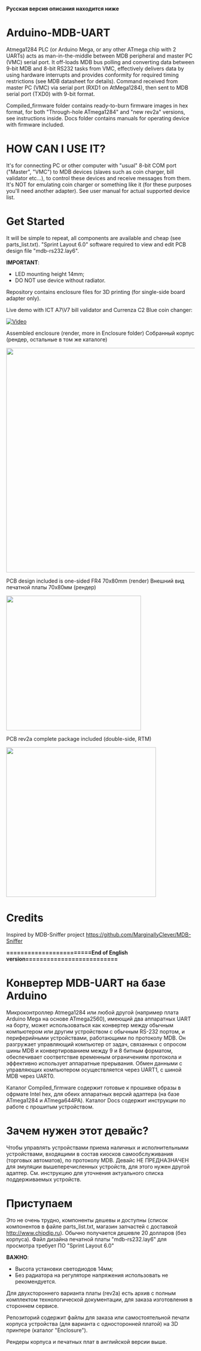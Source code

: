 ﻿**Русская версия описания находится ниже**

# Arduino-MDB-UART
Atmega1284 PLC (or Arduino Mega, or any other ATmega chip with 2 UARTs) acts as man-in-the-middle between MDB peripheral and master PC (VMC) serial port. It off-loads MDB bus polling and converting data between 9-bit MDB and 8-bit RS232 tasks from VMC, effectively delivers data by using hardware interrupts and provides conformity for required timing restrictions (see MDB datasheet for details).
Command received from master PC (VMC) via serial port (RXD1 on AtMega1284), then sent to MDB serial port (TXD0) with 9-bit format.

Compiled_firmware folder contains ready-to-burn firmware images in hex format, for both "Through-hole ATmega1284" and "new rev2a" versions, see instructions inside.
Docs folder contains manuals for operating device with firmware included.

# HOW CAN I USE IT?
It's for connecting PC or other computer with "usual" 8-bit COM port ("Master", "VMC") to MDB devices (slaves such as coin charger, bill validator etc...), to control these devices and receive messages from them. It's NOT for emulating coin charger or something like it (for these purposes you'll need another adapter).
See user manual for actual supported device list.

# Get Started
It will be simple to repeat, all components are available and cheap (see parts_list.txt). "Sprint Layout 6.0" software required to view and edit PCB design file "mdb-rs232.lay6".

**IMPORTANT**:
- LED mounting height 14mm;
- DO NOT use device without radiator.

Repository contains enclosure files for 3D printing (for single-side board adapter only).

Live demo with ICT A7\V7 bill validator and Currenza C2 Blue coin changer:

[![Video](http://img.youtube.com/vi/Z58a7f0YK28/0.jpg)](http://www.youtube.com/watch?v=Z58a7f0YK28)

Assembled enclosure (render, more in Enclosure folder)
Собранный корпус (рендер, остальные в том же каталоге)

<img src="https://github.com/perdidor/Arduino-MDB-UART/blob/master/Enclosure/assembly.JPG" width="600">

PCB design included is one-sided FR4 70x80mm (render)
Внешний вид печатной платы 70х80мм (рендер)

<img src="https://github.com/perdidor/Arduino-MDB-UART/blob/master/PCB/PCB_oneside_updated.jpg" width="360">


PCB rev2a complete package included (double-side, RTM)

<img src="https://github.com/perdidor/Arduino-MDB-UART/blob/master/PCB/PCB_rev2a.JPG" width="400">

# Credits
Inspired by MDB-Sniffer project https://github.com/MarginallyClever/MDB-Sniffer


**========================End of English version==========================**

# Конвертер MDB-UART на базе Arduino
Микроконтроллер Atmega1284 или любой другой (например плата Arduino Mega на основе ATmega2560), имеющий два аппаратных UART на борту, может использоваться как конвертер между обычным компьютером или другим устройством с обычным RS-232 портом, и периферийными устройствами, работающими по протоколу MDB. Он разгружает управляющий компьютер от задач, связанных с опросом шины MDB и конвертированием между 9 и 8 битным форматом, обеспечивает соответствие временным ограничениям протокола и эффективно использует аппаратные прерывания.
Обмен данными с управляющих компьютером осуществляется через UART1, с шиной MDB через UART0.

Каталог Compiled_firmware содержит готовые к прошивке образы в офрмате Intel hex, для обеих аппаратных версий адаптера (на базе ATmega1284 и ATmega644PA).
Каталог Docs содержит инструкции по работе с прошитым устройством.

# Зачем нужен этот девайс?
Чтобы управлять устройствами приема наличных и исполнительными устройствами, входящими в состав киосков самообслуживания (торговых автоматов), по протоколу MDB. Девайс НЕ ПРЕДНАЗНАЧЕН для эмуляции вышеперечисленных устройств, для этого нужен другой адаптер.
См. инструкцию для уточнения актуального списка поддерживаемых устройств.

# Приступаем
Это не очень трудно, компоненты дешевы и доступны (список компонентов в файле parts_list.txt, магазин запчастей с доставкой http://www.chipdip.ru). Обычно получается дешевле 20 долларов (без корпуса).
Файл дизайна печатной платы "mdb-rs232.lay6" для просмотра требует ПО "Sprint Layout 6.0"

**ВАЖНО**:
- Высота установки светодиодов 14мм;
- Без радиатора на регуляторе напряжения использовать не рекомендуется.

Для двухстороннего варианта платы (rev2a) есть архив с полным комплектом технологической документации, для заказа изготовления в стороннем сервисе.

Репозиторий содержит файлы для заказа или самостоятельной печати корпуса устройства (для варианта с односторонней платой) на 3D принтере (каталог "Enclosure").

Рендеры корпуса и печатных плат в английской версии выше.
